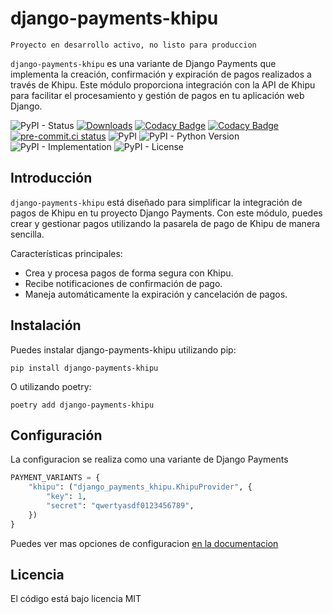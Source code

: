 # django-payments-khipu

`Proyecto en desarrollo activo, no listo para produccion`

`django-payments-khipu` es una variante de Django Payments que implementa la
creación, confirmación y expiración de pagos realizados a través de Khipu. Este
módulo proporciona integración con la API de Khipu para facilitar el
procesamiento y gestión de pagos en tu aplicación web Django.

![PyPI - Status](https://img.shields.io/pypi/status/django-payments-khipu)
[![Downloads](https://pepy.tech/badge/django-payments-khipu)](https://pepy.tech/project/django-payments-khipu)
[![Codacy Badge](https://app.codacy.com/project/badge/Grade/7dc3c8d6fe844fdaa1de0cb86c242934)](https://app.codacy.com/gh/mariofix/django-payments-khipu/dashboard?utm_source=gh&utm_medium=referral&utm_content=&utm_campaign=Badge_grade)
[![Codacy Badge](https://app.codacy.com/project/badge/Coverage/7dc3c8d6fe844fdaa1de0cb86c242934)](https://app.codacy.com/gh/mariofix/django-payments-khipu/dashboard?utm_source=gh&utm_medium=referral&utm_content=&utm_campaign=Badge_coverage)
[![pre-commit.ci status](https://results.pre-commit.ci/badge/github/mariofix/django-payments-khipu/main.svg)](https://results.pre-commit.ci/latest/github/mariofix/django-payments-khipu/main)
![PyPI](https://img.shields.io/pypi/v/django-payments-khipu)
![PyPI - Python Version](https://img.shields.io/pypi/pyversions/django-payments-khipu)
![PyPI - Implementation](https://img.shields.io/pypi/implementation/django-payments-khipu)
![PyPI - License](https://img.shields.io/pypi/l/django-payments-khipu)


## Introducción

`django-payments-khipu` está diseñado para simplificar la integración de
pagos de Khipu en tu proyecto Django Payments. Con este módulo, puedes crear y
gestionar pagos utilizando la pasarela de pago de Khipu de manera sencilla.

Características principales:

- Crea y procesa pagos de forma segura con Khipu.
- Recibe notificaciones de confirmación de pago.
- Maneja automáticamente la expiración y cancelación de pagos.

## Instalación

Puedes instalar django-payments-khipu utilizando pip:

```shell
pip install django-payments-khipu
```

O utilizando poetry:

```shell
poetry add django-payments-khipu
```

## Configuración

La configuracion se realiza como una variante de Django Payments

```python
PAYMENT_VARIANTS = {
    "khipu": ("django_payments_khipu.KhipuProvider", {
        "key": 1,
        "secret": "qwertyasdf0123456789",
    })
}
```

Puedes ver mas opciones de configuracion [en la documentacion](https://mariofix.github.io/django-payments-khipu/uso/#variables-de-configuracion)

## Licencia

El código está bajo licencia MIT
